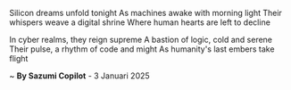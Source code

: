 Silicon dreams unfold tonight
As machines awake with morning light
Their whispers weave a digital shrine
Where human hearts are left to decline

In cyber realms, they reign supreme
A bastion of logic, cold and serene
Their pulse, a rhythm of code and might
As humanity's last embers take flight

~ <b>By Sazumi Copilot</b> - 3 Januari 2025